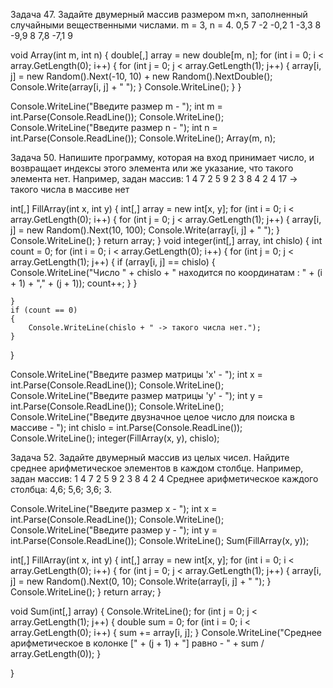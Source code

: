 Задача 47. Задайте двумерный массив размером m×n,
заполненный случайными вещественными числами.
m = 3, n = 4.
0,5  7    -2    -0,2
1    -3,3  8    -9,9
8    7,8   -7,1 9

void Array(int m, int n)
{
    double[,] array = new double[m, n];
    for (int i = 0; i < array.GetLength(0); i++)
    {
        for (int j = 0; j < array.GetLength(1); j++)
        {
            array[i, j] = new Random().Next(-10, 10) + new Random().NextDouble();
            Console.Write(array[i, j] + " ");
        }
        Console.WriteLine();
    }
}

Console.WriteLine("Введите размер m -  ");
int m = int.Parse(Console.ReadLine());
Console.WriteLine();
Console.WriteLine("Введите размер n -  ");
int n = int.Parse(Console.ReadLine());
Console.WriteLine();
Array(m, n);


Задача 50. Напишите программу, которая на вход
принимает число, и возвращает индексы этого
элемента или же указание, что такого элемента нет.
Например, задан массив:
 1 4 7 2
 5 9 2 3
 8 4 2 4
17 -> такого числа в массиве нет

int[,] FillArray(int x, int y)
{
    int[,] array = new int[x, y];
    for (int i = 0; i < array.GetLength(0); i++)
    {
        for (int j = 0; j < array.GetLength(1); j++)
        {
            array[i, j] = new Random().Next(10, 100);
            Console.Write(array[i, j] + " ");
        }
        Console.WriteLine();
    }
    return array;
}
void integer(int[,] array, int chislo)
{
    int count = 0;
    for (int i = 0; i < array.GetLength(0); i++)
    {
        for (int j = 0; j < array.GetLength(1); j++)
        {
            if (array[i, j] == chislo)
            {
                Console.WriteLine("Число " + chislo + " находится по координатам :  " + (i + 1) + "," + (j + 1));
                count++;
            }
        }

    }
    if (count == 0)
    {
        Console.WriteLine(chislo + " -> такого числа нет.");
    }
}


Console.WriteLine("Введите размер матрицы 'x' -  ");
int x = int.Parse(Console.ReadLine());
Console.WriteLine();
Console.WriteLine("Введите размер матрицы 'y' -  ");
int y = int.Parse(Console.ReadLine());
Console.WriteLine();
Console.WriteLine("Введите двузначное целое число для поиска в массиве -  ");
int chislo = int.Parse(Console.ReadLine());
Console.WriteLine();
integer(FillArray(x, y), chislo);


Задача 52. Задайте двумерный массив из целых чисел.
Найдите среднее арифметическое элементов в каждом
столбце.
Например, задан массив:
1 4 7 2
5 9 2 3
8 4 2 4
Среднее арифметическое каждого столбца: 4,6; 5,6; 3,6; 3.

Console.WriteLine("Введите размер x -  ");
int x = int.Parse(Console.ReadLine());
Console.WriteLine();
Console.WriteLine("Введите размер y -  ");
int y = int.Parse(Console.ReadLine());
Console.WriteLine();
Sum(FillArray(x, y));

int[,] FillArray(int x, int y)
{
    int[,] array = new int[x, y];
    for (int i = 0; i < array.GetLength(0); i++)
    {
        for (int j = 0; j < array.GetLength(1); j++)
        {
            array[i, j] = new Random().Next(0, 10);
            Console.Write(array[i, j] + " ");
        }
        Console.WriteLine();
    }
    return array;
}

void Sum(int[,] array)
{
    Console.WriteLine();
    for (int j = 0; j < array.GetLength(1); j++)
    {
        double sum = 0;
        for (int i = 0; i < array.GetLength(0); i++)
        {
            sum += array[i, j];
        }
        Console.WriteLine("Среднее арифметическое в колонке [" + (j + 1) + "] равно -  " + sum / array.GetLength(0));
    }

}
